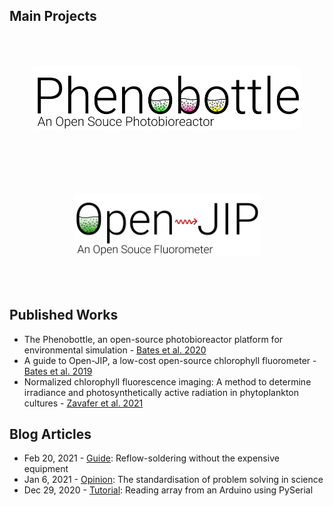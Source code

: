 
## Main Projects
<html>
  <p align="middle">
        <a href="https://github.com/HarveyBates/Phenobottle"><img src="/imgs/Phenobottle Logo.png" alt="Phenobottle" height="100" hspace="20" vspace="50"></a>
        <a href="https://github.com/HarveyBates/Open-JIP"><img src="/imgs/Open-JIP Logo.png" alt="Open-JIP" height="100" hspace="20" vspace="50"></a>
  </p>
</html>

## Published Works
- The Phenobottle, an open-source photobioreactor platform for environmental simulation - [Bates et al. 2020](https://doi.org/10.1016/j.algal.2020.102105)
- A guide to Open-JIP, a low-cost open-source chlorophyll fluorometer - [Bates et al. 2019](https://doi.org/10.1007/s11120-019-00673-2)
- Normalized chlorophyll fluorescence imaging: A method to determine irradiance and photosynthetically active radiation in phytoplankton cultures - [Zavafer et al. 2021](https://doi.org/10.1016/j.algal.2021.102309)

## Blog Articles
- Feb 20, 2021 - [Guide](https://harveybates.github.io/technology/2021/02/20/reflow.html): Reflow-soldering without the expensive equipment
- Jan 6, 2021 - [Opinion](https://harveybates.github.io/technology/2021/01/06/algaltech.html): The standardisation of problem solving in science
- Dec 29, 2020 - [Tutorial](https://harveybates.github.io/tutorial/2020/12/29/PySerialArduinoTutorial.html): Reading array from an Arduino using PySerial
